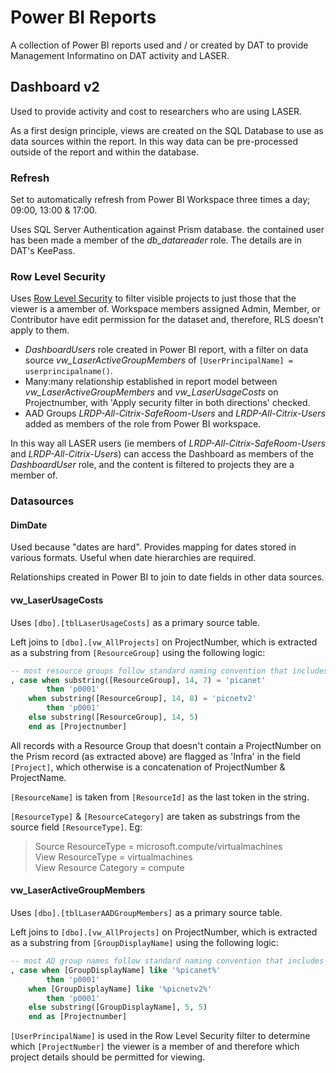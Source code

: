 # Power BI Reports

A collection of Power BI reports used and / or created by DAT to provide Management Informatino on DAT activity and LASER.

## Dashboard v2
Used to provide activity and cost to researchers who are using LASER.  

As a first design principle, views are created on the SQL Database to use as data sources within the report. In this way data can be pre-processed outside of the report and within the database. 

### Refresh 
Set to automatically refresh from Power BI Workspace three times a day; 09:00, 13:00 & 17:00.  

Uses SQL Server Authentication against Prism database. the contained user has been made a member of the _db_datareader_ role.  The details are in DAT's KeePass.  

### Row Level Security
Uses [Row Level Security](https://learn.microsoft.com/en-us/power-bi/enterprise/service-admin-rls) to filter visible projects to just those that the viewer is a amember of. Workspace members assigned Admin, Member, or Contributor have edit permission for the dataset and, therefore, RLS doesn’t apply to them.
- _DashboardUsers_ role created in Power BI report, with a filter on data source _vw_LaserActiveGroupMembers_ of `[UserPrincipalName] = userprincipalname()`. 
- Many:many relationship established in report model between _vw_LaserActiveGroupMembers_ and _vw_LaserUsageCosts_ on Projectnumber, with 'Apply security filter in both directions' checked.
- AAD Groups _LRDP-All-Citrix-SafeRoom-Users_ and _LRDP-All-Citrix-Users_ added as members of the role from Power BI workspace. 

In this way all LASER users (ie members of _LRDP-All-Citrix-SafeRoom-Users_ and _LRDP-All-Citrix-Users_) can access the Dashboard as members of the _DashboardUser_ role, and the content is filtered to projects they are a member of. 

### Datasources

#### DimDate
Used because "dates are hard". Provides mapping for dates stored in various formats. Useful when date hierarchies are required.  

Relationships created in Power BI to join to date fields in other data sources.  

#### vw_LaserUsageCosts  
Uses `[dbo].[tblLaserUsageCosts]` as a primary source table.  

Left joins to `[dbo].[vw_AllProjects]` on ProjectNumber, which is extracted as a substring from `[ResourceGroup]` using the following logic:  
```sql
-- most resource groups follow standard naming convention that includes project number. The are a couple of exceptions...
, case when substring([ResourceGroup], 14, 7) = 'picanet'
        then 'p0001'
    when substring([ResourceGroup], 14, 8) = 'picnetv2'
        then 'p0001'
    else substring([ResourceGroup], 14, 5)
    end as [Projectnumber]
```
All records with a Resource Group that doesn't contain a ProjectNumber on the Prism record (as extracted above) are flagged as 'Infra' in the field `[Project]`, which otherwise is a concatenation of ProjectNumber & ProjectName. 

`[ResourceName]` is taken from `[ResourceId]` as the last token in the string.  

`[ResourceType]` & `[ResourceCategory]` are taken as substrings from the source field `[ResourceType]`. Eg:  
> Source ResourceType = microsoft.compute/virtualmachines  
> View ResourceType = virtualmachines  
> View Resource Category = compute  

#### vw_LaserActiveGroupMembers  
Uses `[dbo].[tblLaserAADGroupMembers]` as a primary source table.

Left joins to `[dbo].[vw_AllProjects]` on ProjectNumber, which is extracted as a substring from `[GroupDisplayName]` using the following logic:  
```sql
-- most AD group names follow standard naming convention that includes project number. The are a couple of exceptions...
, case when [GroupDisplayName] like '%picanet%'
        then 'p0001'
    when [GroupDisplayName] like '%picnetv2%'
        then 'p0001'
    else substring([GroupDisplayName], 5, 5)
    end as [Projectnumber]
```
`[UserPrincipalName]` is used in the Row Level Security filter to determine which `[ProjectNumber]` the viewer is a member of and therefore which project details should be permitted for viewing.

